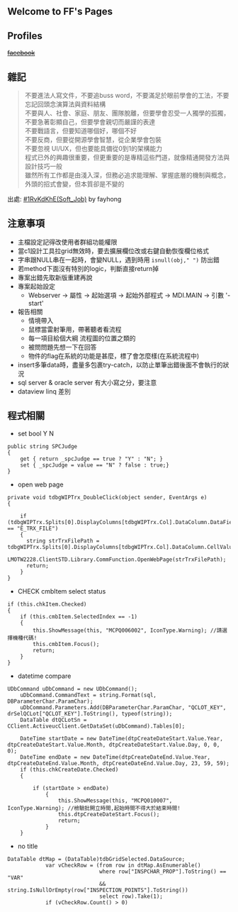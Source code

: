 ## Welcome to FF's Pages
## Profiles

~~[facebook](https://www.facebook.com/profile.php?id=100002258495173&ref=bookmarks)~~

## 雜記
>不要進法人寫文件，不要追buss word，不要滿足於眼前學會的工法，不要忘記回頭念演算法與資料結構  
>不要與人、社會、家庭、朋友、團隊脫離，但要學會忍受一人獨學的孤獨，不要急著彰顯自己，但要學會親切而嚴謹的表達   
>不要戰語言，但要知道哪個好，哪個不好  
>不要反商，但要從開源學會智慧，從企業學會包裝  
>不要忽視 UI/UX，但也要能具備從0到1的架構能力  
>程式已外的興趣很重要，但更重要的是專精這些門道，就像精通開發方法與設計技巧一般  
>雖然所有工作都是由淺入深，但務必追求能理解、掌握底層的機制與概念，外頭的招式會變，但本質卻是不變的  

出處: [#1RvKdKhE(Soft_Job)](https://moptt.tw/p/Soft_Job.M.1541753300.A.ACE) by fayhong

## 注意事項
+ 主檔設定記得改使用者群組功能權限
+ 當c1設計工具拉grid無效時，要去擴展欄位改或右鍵自動恢復欄位格式
+ 字串跟NULL串在一起時，會變NULL，遇到時用 `isnull(obj," ")` 防出錯
+ 若method下面沒有特別的logic，判斷直接return掉
+ 專案出錯先取新版重建再說
+ 專案起始設定
    - Webserver -> 屬性 -> 起始選項 -> 起始外部程式 -> MDI.MAIN -> 引數 '-start'
+ 報告相關
    - 情境帶入
    - 鼠標當雷射筆用，帶著聽者看流程
    - 每一項目給個大綱 流程圖的位置之類的
    - 被問問題先想一下在回答
    - 物件的flag在系統的功能是甚麼，標了會怎麼樣(在系統流程中)
+ insert多筆data時，盡量多包裹try-catch，以防止單筆出錯後面不會執行的狀況
+ sql server & oracle server 有大小寫之分，要注意
+ dataview linq 差別
    
## 程式相關
+ set bool Y N  
```
public string SPCJudge 
{  
    get { return _spcJudge == true ? "Y" : "N"; }  
    set { _spcJudge = value == "N" ? false : true;}  
}
 ```
+ open web page
```
private void tdbgWIPTrx_DoubleClick(object sender, EventArgs e)
{        

    if (tdbgWIPTrx.Splits[0].DisplayColumns[tdbgWIPTrx.Col].DataColumn.DataField == "E_TRX_FILE")
    {               
      string strTrxFilePath = tdbgWIPTrx.Splits[0].DisplayColumns[tdbgWIPTrx.Col].DataColumn.CellValue(tdbgWIPTrx.Row).ToString();
      LMOTW2228.ClientSTD.Library.CommFunction.OpenWebPage(strTrxFilePath);
      return;
    }          
}
```
+ CHECK cmbItem select status
```
if (this.chkItem.Checked)
{
    if (this.cmbItem.SelectedIndex == -1)
    {
        this.ShowMessage(this, "MCPQ006002", IconType.Warning); //請選擇機種代碼!
        this.cmbItem.Focus();
        return;
    }
}
```
+ datetime compare
```
UDbCommand uDbCommand = new UDbCommand();
    uDbCommand.CommandText = string.Format(sql, DBParameterChar.ParamChar);
    uDbCommand.Parameters.Add(DBParameterChar.ParamChar, "QCLOT_KEY", drSelQCLot["QCLOT_KEY"].ToString(), typeof(string));
    DataTable dtQCLotSn = CClient.ActiveucClient.GetDataSet(uDbCommand).Tables[0];
    
    DateTime startDate = new DateTime(dtpCreateDateStart.Value.Year, dtpCreateDateStart.Value.Month, dtpCreateDateStart.Value.Day, 0, 0, 0);
    DateTime endDate = new DateTime(dtpCreateDateEnd.Value.Year, dtpCreateDateEnd.Value.Month, dtpCreateDateEnd.Value.Day, 23, 59, 59);
    if (this.chkCreateDate.Checked)
    {

        if (startDate > endDate)
            {
                this.ShowMessage(this, "MCPQ010007", IconType.Warning); //檢驗批開立時間,起始時間不得大於結束時間!
                this.dtpCreateDateStart.Focus();
                return;
            }
    }
```
+ no title
```
DataTable dtMap = (DataTable)tdbGridSelected.DataSource;
            var vCheckRow = (from row in dtMap.AsEnumerable()
                             where row["INSPCHAR_PROP"].ToString() == "VAR"
                             && string.IsNullOrEmpty(row["INSPECTION_POINTS"].ToString())
                             select row).Take(1);
            if (vCheckRow.Count() > 0)
```
        
